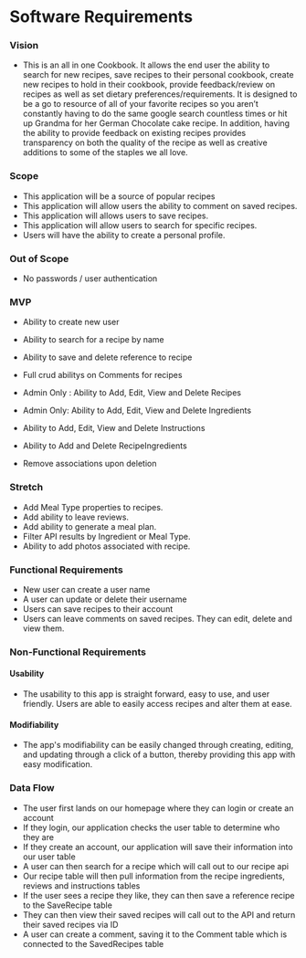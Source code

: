 # Software Requirements

### Vision

- This is an all in one Cookbook. It allows the end user the ability to search for new recipes, save recipes to their personal cookbook, create new recipes to hold in their cookbook, provide feedback/review on recipes as well as set dietary preferences/requirements. It is designed to be a go to resource of all of your favorite recipes so you aren’t constantly having to do the same google search countless times or hit up Grandma for her German Chocolate cake recipe. In addition, having the ability to provide feedback on existing recipes provides transparency on both the quality of the recipe as well as creative additions to some of the staples we all love.

### Scope
- This application will be a source of popular recipes
- This application will allow users the ability to comment on saved recipes.
- This application will allows users to save recipes.
- This application will allow users to search for specific recipes.
- Users will have the ability to create a personal profile.

### Out of Scope
- No passwords / user authentication

### MVP
- Ability to create new user
- Ability to search for a recipe by name
- Ability to save and delete reference to recipe
- Full crud abilitys on Comments for recipes

- Admin Only : Ability to Add, Edit, View and Delete Recipes
- Admin Only: Ability to Add, Edit, View and Delete Ingredients
- Ability to Add, Edit, View and Delete Instructions
- Ability to Add and Delete RecipeIngredients
- Remove associations upon deletion


### Stretch
- Add Meal Type properties to recipes.
- Add ability to leave reviews.
- Add ability to generate a meal plan.
- Filter API results by Ingredient or Meal Type.
- Ability to add photos associated with recipe. 

### Functional Requirements
- New user can create a user name
- A user can update or delete their username 
- Users can save recipes to their account
- Users can leave comments on saved recipes. They can edit, delete and view them.


### Non-Functional Requirements

#### Usability 
- The usability to this app is straight forward, easy to use, and user friendly. Users are able to easily access recipes and alter them at ease.

#### Modifiability
- The app's modifiability can be easily changed through creating, editing, and updating through a click of a button, thereby providing this app with easy modification.


### Data Flow
- The user first lands on our homepage where they can login or create an account
- If they login, our application checks the user table to determine who they are
- If they create an account, our application will save their information into our user table
- A user can then search for a recipe which will call out to our recipe api
- Our recipe table will then pull information from the recipe ingredients, reviews and instructions tables
- If the user sees a recipe they like, they can then save a reference recipe to the SaveRecipe table
- They can then view their saved recipes will call out to the API and return their saved recipes via ID
- A user can create a comment, saving it to the Comment table which is connected to the SavedRecipes table

